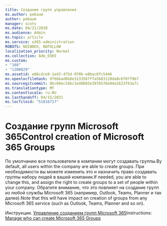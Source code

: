 ```yaml
---
title: Создание групп управления
ms.author: pebaum
author: pebaum
manager: scotv
ms.date: 04/21/2020
ms.audience: Admin
ms.topic: article
ms.service: o365-administration
ROBOTS: NOINDEX, NOFOLLOW
localization_priority: Normal
ms.collection: Adm_O365
ms.custom:
- "168"
- "1200029"
ms.assetid: e06cdce9-1e43-475d-970b-e0bac0fc5446
ms.openlocfilehash: 9f6bbad8b8e3133567ffa5b83120da0c6f07f9b7
ms.sourcegitcommit: 8bc60ec34bc1e40685e3976576e04a2623f63a7c
ms.translationtype: MT
ms.contentlocale: ru-RU
ms.lasthandoff: 04/15/2021
ms.locfileid: "51816717"
---
```

# <a name="control-creation-of-microsoft-365-groups"></a><span data-ttu-id="92ead-102">Создание групп Microsoft 365</span><span class="sxs-lookup"><span data-stu-id="92ead-102">Control creation of Microsoft 365 Groups</span></span>

<span data-ttu-id="92ead-103">По умолчанию все пользователи в компании могут создавать группы.</span><span class="sxs-lookup"><span data-stu-id="92ead-103">By default, all users within the company are able to create groups.</span></span> <span data-ttu-id="92ead-104">При необходимости вы можете изменить это и назначить право создавать группы набору людей в вашей компании.</span><span class="sxs-lookup"><span data-stu-id="92ead-104">If needed, you are able to change this, and assign the right to create groups to a set of people within your company.</span></span> <span data-ttu-id="92ead-105">Обратите внимание, что это повлияет на создание групп из любой службы Microsoft 365 (например, Outlook, Teams, Planner и так далее).</span><span class="sxs-lookup"><span data-stu-id="92ead-105">Note that this will have impact on creation of groups from any Microsoft 365 service (such as Outlook, Teams, Planner and so on).</span></span>
  
<span data-ttu-id="92ead-106">Инструкции. [Управление созданием групп Microsoft 365](https://docs.microsoft.com/microsoft-365/admin/create-groups/manage-creation-of-groups)</span><span class="sxs-lookup"><span data-stu-id="92ead-106">Instructions: [Manage who can create Microsoft 365 Groups](https://docs.microsoft.com/microsoft-365/admin/create-groups/manage-creation-of-groups)</span></span>
